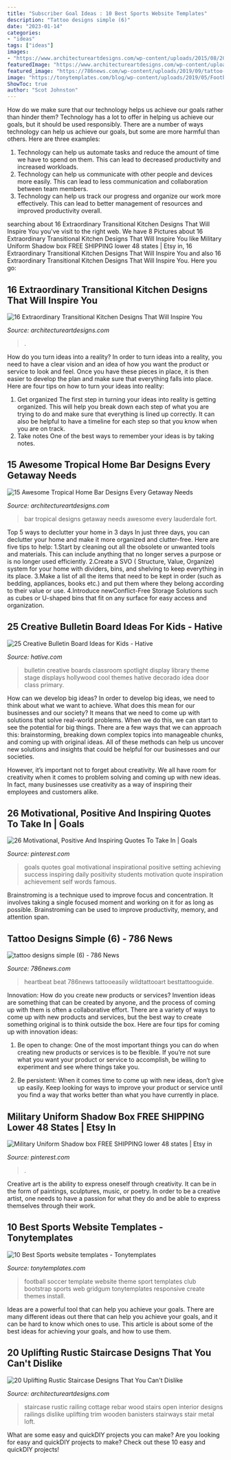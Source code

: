 ```yaml
---
title: "Subscriber Goal Ideas : 10 Best Sports Website Templates"
description: "Tattoo designs simple (6)"
date: "2023-01-14"
categories:
- "ideas"
tags: ["ideas"]
images:
- "https://www.architectureartdesigns.com/wp-content/uploads/2015/08/20-Uplifting-Rustic-Staircase-Designs-That-You-Cant-Dislike-20.jpg"
featuredImage: "https://www.architectureartdesigns.com/wp-content/uploads/2017/02/16-Extraordinary-Transitional-Kitchen-Designs-That-Will-Inspire-You-11.jpg"
featured_image: "https://786news.com/wp-content/uploads/2019/09/tattoo-designs-simple-6.jpg"
image: "https://tonytemplates.com/blog/wp-content/uploads/2019/05/Football-Soccer.jpg"
ShowToc: true
author: "Scot Johnston"
---
```



How do we make sure that our technology helps us achieve our goals rather than hinder them?
Technology has a lot to offer in helping us achieve our goals, but it should be used responsibly. There are a number of ways technology can help us achieve our goals, but some are more harmful than others. Here are three examples: 
1. Technology can help us automate tasks and reduce the amount of time we have to spend on them. This can lead to decreased productivity and increased workloads. 
2. Technology can help us communicate with other people and devices more easily. This can lead to less communication and collaboration between team members. 
3. Technology can help us track our progress and organize our work more effectively. This can lead to better management of resources and improved productivity overall.

	

		
searching about 16 Extraordinary Transitional Kitchen Designs That Will Inspire You you've visit to the right web. We have 8 Pictures about 16 Extraordinary Transitional Kitchen Designs That Will Inspire You like Military Uniform Shadow box FREE SHIPPING lower 48 states | Etsy in, 16 Extraordinary Transitional Kitchen Designs That Will Inspire You and also 16 Extraordinary Transitional Kitchen Designs That Will Inspire You. Here you go:
		
    
## 16 Extraordinary Transitional Kitchen Designs That Will Inspire You

<img loading=lazy src="https://www.architectureartdesigns.com/wp-content/uploads/2017/02/16-Extraordinary-Transitional-Kitchen-Designs-That-Will-Inspire-You-11.jpg" onerror="this.onerror=null;this.src='https://tse1.mm.bing.net/th?id=OIP.bPI0cPPPvz9ZV6seNAgXVAHaLH&amp;pid=15.1';" alt="16 Extraordinary Transitional Kitchen Designs That Will Inspire You">

_Source: architectureartdesigns.com_

>. 

	

How do you turn ideas into a reality?
In order to turn ideas into a reality, you need to have a clear vision and an idea of how you want the product or service to look and feel. Once you have these pieces in place, it is then easier to develop the plan and make sure that everything falls into place. Here are four tips on how to turn your ideas into reality:
1. Get organized
The first step in turning your ideas into reality is getting organized. This will help you break down each step of what you are trying to do and make sure that everything is lined up correctly. It can also be helpful to have a timeline for each step so that you know when you are on track.
2. Take notes
One of the best ways to remember your ideas is by taking notes.

    
## 15 Awesome Tropical Home Bar Designs Every Getaway Needs

<img loading=lazy src="https://www.architectureartdesigns.com/wp-content/uploads/2018/08/15-Awesome-Tropical-Home-Bar-Designs-Every-Getaway-Needs-6.jpg" onerror="this.onerror=null;this.src='https://tse2.mm.bing.net/th?id=OIP.-QwSWZnwEWN1nQ3uPg_tOwHaLE&amp;pid=15.1';" alt="15 Awesome Tropical Home Bar Designs Every Getaway Needs">

_Source: architectureartdesigns.com_

>bar tropical designs getaway needs awesome every lauderdale fort. 

	

Top 5 ways to declutter your home in 3 days
In just three days, you can declutter your home and make it more organized and clutter-free. Here are five tips to help:
1.Start by cleaning out all the obsolete or unwanted tools and materials. This can include anything that no longer serves a purpose or is no longer used efficiently.
2.Create a SVO ( Structure, Value, Organize) system for your home with dividers, bins, and shelving to keep everything in its place.
3.Make a list of all the items that need to be kept in order (such as bedding, appliances, books etc.) and put them where they belong according to their value or use.
4.Introduce newConflict-Free Storage Solutions such as cubes or U-shaped bins that fit on any surface for easy access and organization.      
    
## 25 Creative Bulletin Board Ideas For Kids - Hative

<img loading=lazy src="https://hative.com/wp-content/uploads/2014/06/4-spotlight-work-on-stage-bulletin-board.jpg" onerror="this.onerror=null;this.src='https://tse1.mm.bing.net/th?id=OIP.II1A7xMmnYfVM5Ix5SabKAHaGK&amp;pid=15.1';" alt="25 Creative Bulletin Board Ideas for Kids - Hative">

_Source: hative.com_

>bulletin creative boards classroom spotlight display library theme stage displays hollywood cool themes hative decorado idea door class primary. 

	

How can we develop big ideas?
In order to develop big ideas, we need to think about what we want to achieve. What does this mean for our businesses and our society? It means that we need to come up with solutions that solve real-world problems. When we do this, we can start to see the potential for big things.
There are a few ways that we can approach this: brainstorming, breaking down complex topics into manageable chunks, and coming up with original ideas. All of these methods can help us uncover new solutions and insights that could be helpful for our businesses and our societies.

However, it’s important not to forget about creativity. We all have room for creativity when it comes to problem solving and coming up with new ideas. In fact, many businesses use creativity as a way of inspiring their employees and customers alike.

    
## 26 Motivational, Positive And Inspiring Quotes To Take In | Goals

<img loading=lazy src="https://i.pinimg.com/736x/fc/68/2d/fc682d07af13137e28f196311d485999.jpg" onerror="this.onerror=null;this.src='https://tse3.mm.bing.net/th?id=OIP.aNkydSx5VvBGcjJ9GNTH1AHaLH&amp;pid=15.1';" alt="26 Motivational, Positive And Inspiring Quotes To Take In | Goals">

_Source: pinterest.com_

>goals quotes goal motivational inspirational positive setting achieving success inspiring daily positivity students motivation quote inspiration achievement self words famous. 

	

Brainstroming is a technique used to improve focus and concentration. It involves taking a single focused moment and working on it for as long as possible. Brainstroming can be used to improve productivity, memory, and attention span.

    
## Tattoo Designs Simple (6) - 786 News

<img loading=lazy src="https://786news.com/wp-content/uploads/2019/09/tattoo-designs-simple-6.jpg" onerror="this.onerror=null;this.src='https://tse3.mm.bing.net/th?id=OIP.W44zLkJrWdfjK0gXxbegTQHaJ4&amp;pid=15.1';" alt="tattoo designs simple (6) - 786 News">

_Source: 786news.com_

>heartbeat beat 786news tattooeasily wildtattooart besttattooguide. 

	

Innovation: How do you create new products or services?
Invention ideas are something that can be created by anyone, and the process of coming up with them is often a collaborative effort. There are a variety of ways to come up with new products and services, but the best way to create something original is to think outside the box. Here are four tips for coming up with innovation ideas:
1. Be open to change: One of the most important things you can do when creating new products or services is to be flexible. If you’re not sure what you want your product or service to accomplish, be willing to experiment and see where things take you.

2. Be persistent: When it comes time to come up with new ideas, don’t give up easily. Keep looking for ways to improve your product or service until you find a way that works better than what you have currently in place.

    
## Military Uniform Shadow Box FREE SHIPPING Lower 48 States | Etsy In

<img loading=lazy src="https://i.pinimg.com/736x/84/29/ac/8429acb9171cfa4106f0491d3058f889.jpg" onerror="this.onerror=null;this.src='https://tse2.mm.bing.net/th?id=OIP.9s7-JoRydo0R7R1NxnupmwHaJ4&amp;pid=15.1';" alt="Military Uniform Shadow box FREE SHIPPING lower 48 states | Etsy in">

_Source: pinterest.com_

>. 

	

Creative art is the ability to express oneself through creativity. It can be in the form of paintings, sculptures, music, or poetry. In order to be a creative artist, one needs to have a passion for what they do and be able to express themselves through their work.

    
## 10 Best Sports Website Templates - Tonytemplates

<img loading=lazy src="https://tonytemplates.com/blog/wp-content/uploads/2019/05/Football-Soccer.jpg" onerror="this.onerror=null;this.src='https://tse1.mm.bing.net/th?id=OIP.hmBEDsOnOyGU8hEskrtxYAHaM3&amp;pid=15.1';" alt="10 Best Sports website templates - Tonytemplates">

_Source: tonytemplates.com_

>football soccer template website theme sport templates club bootstrap sports web gridgum tonytemplates responsive create themes install. 

	

Ideas are a powerful tool that can help you achieve your goals. There are many different ideas out there that can help you achieve your goals, and it can be hard to know which ones to use. This article is about some of the best ideas for achieving your goals, and how to use them.

    
## 20 Uplifting Rustic Staircase Designs That You Can&#039;t Dislike

<img loading=lazy src="https://www.architectureartdesigns.com/wp-content/uploads/2015/08/20-Uplifting-Rustic-Staircase-Designs-That-You-Cant-Dislike-20.jpg" onerror="this.onerror=null;this.src='https://tse2.mm.bing.net/th?id=OIP.UFF_QqSe8zdCmKiDURA6ZQHaLI&amp;pid=15.1';" alt="20 Uplifting Rustic Staircase Designs That You Can&#039;t Dislike">

_Source: architectureartdesigns.com_

>staircase rustic railing cottage rebar wood stairs open interior designs railings dislike uplifting trim wooden banisters stairways stair metal loft. 

	

What are some easy and quickDIY projects you can make?
Are you looking for easy and quickDIY projects to make? Check out these 10 easy and quickDIY projects!

